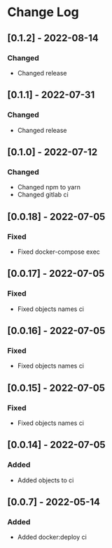 # Change Log

## [0.1.2] - 2022-08-14
### Changed
- Changed release

## [0.1.1] - 2022-07-31
### Changed
- Changed release

## [0.1.0] - 2022-07-12
### Changed
- Changed npm to yarn
- Changed gitlab ci

## [0.0.18] - 2022-07-05
### Fixed
- Fixed docker-compose exec

## [0.0.17] - 2022-07-05
### Fixed
- Fixed objects names ci

## [0.0.16] - 2022-07-05
### Fixed
- Fixed objects names ci

## [0.0.15] - 2022-07-05
### Fixed
- Fixed objects names ci

## [0.0.14] - 2022-07-05
### Added
- Added objects to ci

## [0.0.7] - 2022-05-14
### Added
- Added docker:deploy ci
